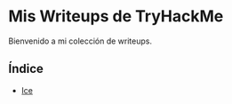 # Mis Writeups de TryHackMe  

Bienvenido a mi colección de writeups.  

## Índice  

- [Ice](/Ice/IceWriteUp.md)  
  
